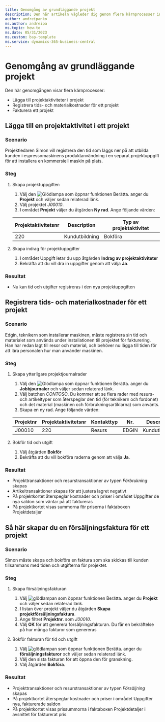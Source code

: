 ```yaml
---
title: Genomgång av grundläggande projekt
description: Den här artikeln vägleder dig genom flera kärnprocesser inom projektledning.
author: andreipanko
ms.author: andreipa
ms.topic: how-to
ms.date: 05/31/2023
ms.custom: bap-template
ms.service: dynamics-365-business-central
---
```

# <a name="walkthrough-of-basic-jobs"></a>Genomgång av grundläggande projekt

Den här genomgången visar flera kärnprocesser:

- Lägga till projektaktiviteter i projekt
- Registrera tids- och materialkostnader för ett projekt
- Fakturera ett projekt

## <a name="adding-a-project-task"></a>Lägga till en projektaktivitet i ett projekt

### <a name="scenario"></a>Scenario

Projektledaren Simon vill registrera den tid som läggs ner på att utbilda kunden i espressomaskinens produktanvändning i en separat projektuppgift för att installera en kommersiell maskin på plats.

### <a name="steps"></a>Steg

1. Skapa projektuppgiften  

    1. Välj den ![Glödlampa som öppnar funktionen Berätta.](../../media/ui-search/search_small.png "Berätta vad du vill göra") anger du **Projekt** och väljer sedan relaterad länk.  
    2. Välj projektet *J00010*.
    3. I området **Projekt** väljer du åtgärden **Ny rad**.  Ange följande värden:
 
    |Projektaktivitetsnr|Description|Typ av projektaktivitet|
    |------------|-----------|-------------|  
    |220|Kundutbildning|Bokföra|

2. Skapa indrag för projektuppgifter
   1. I området Uppgift letar du upp åtgärden **Indrag av projektaktiviteter**
   2. Bekräfta att du vill dra in uppgifter genom att välja **Ja**.

### <a name="results"></a>Resultat

 - Nu kan tid och utgifter registreras i den nya projektuppgiften

## <a name="record-time-and-material-expenses-to-a-project"></a>Registrera tids- och materialkostnader för ett projekt

### <a name="scenario-1"></a>Scenario

Edgin, teknikern som installerar maskinen, måste registrera sin tid och materialet som används under installationen till projektet för fakturering.  Han har redan lagt till resor och material, och behöver nu lägga till tiden för att lära personalen hur man använder maskinen.

### <a name="steps-1"></a>Steg

1. Skapa ytterligare projektjournalrader

    1. Välj den ![Glödlampa som öppnar funktionen Berätta.](../../media/ui-search/search_small.png "Berätta vad du vill göra") anger du **Jobbjournaler** och väljer sedan relaterad länk.  
    2. Välj batchen *CONTOSO*.  Du kommer att se flera rader med resurs- och artikeltyper som återspeglar den tid (för teknikern och fordonet) och det material (maskinen och förbrukningsartiklarna) som använts.
    3. Skapa en ny rad. Ange följande värden:
 
    |Projektnr|Projektaktivitetsnr|Kontakttyp|Nr.|Description|Kvantitet|
    |-------|------------|----|---|-----------|--------|  
    |J00010|220|Resurs|EDGIN|Kundutbildning|1|

2. Bokför tid och utgift
   1. Välj åtgärden **Bokför**
   2. Bekräfta att du vill bokföra raderna genom att välja **Ja**.

### <a name="results-1"></a>Resultat

 - Projekttransaktioner och resurstransaktioner av typen *Förbrukning* skapas
 - Artikeltransaktioner skapas för att justera lagret negativt
 - På projektkortet återspeglar kostnader och priser i området Uppgifter de nya saldon som väntar på att faktureras
 - På projektkortet visas summorna för priserna i faktaboxen Projektdetaljer

## <a name="creating-a-sales-invoice-for-a-project"></a>Så här skapar du en försäljningsfaktura för ett projekt

### <a name="scenario-2"></a>Scenario
Simon måste skapa och bokföra en faktura som ska skickas till kunden tillsammans med tiden och utgifterna för projektet.

### <a name="steps-2"></a>Steg
1. Skapa försäljningsfakturan

    1. Välj ![glödlampan som öppnar funktionen Berätta.](../../media/ui-search/search_small.png "Berätta vad du vill göra") anger du **Projekt** och väljer sedan relaterad länk.  
    2. I listan över projekt väljer du åtgärden **Skapa projektförsäljningsfaktura**.
    3. Ange filtret **Projektnr.** som *J00010*.
    4. Välj **OK** för att generera försäljningsfakturan.  Du får en bekräftelse på hur många fakturor som genereras

2. Bokför fakturan för tid och utgift
   1. Välj ![glödlampan som öppnar funktionen Berätta.](../../media/ui-search/search_small.png "Berätta vad du vill göra") anger du **försäljningsfakturor** och väljer sedan relaterad länk.  
   2. Välj den sista fakturan för att öppna den för granskning.
   3. Välj åtgärden **Bokföra**.

### <a name="results-2"></a>Resultat

 - Projekttransaktioner och resurstransaktioner av typen *Försäljning* skapas
 - På projektkortet återspeglar kostnader och priser i området Uppgifter nya, fakturerade saldon
 - På projektkortet visas prissummorna i faktaboxen Projektdetaljer i avsnittet för fakturerat pris
